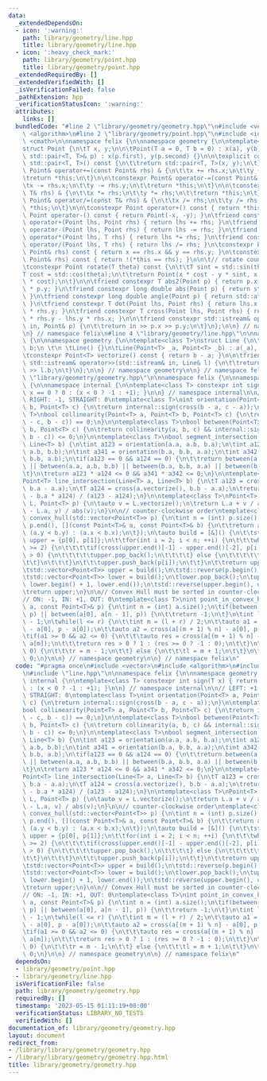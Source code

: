 ```yaml
---
data:
  _extendedDependsOn:
  - icon: ':warning:'
    path: library/geometry/line.hpp
    title: library/geometry/line.hpp
  - icon: ':heavy_check_mark:'
    path: library/geometry/point.hpp
    title: library/geometry/point.hpp
  _extendedRequiredBy: []
  _extendedVerifiedWith: []
  _isVerificationFailed: false
  _pathExtension: hpp
  _verificationStatusIcon: ':warning:'
  attributes:
    links: []
  bundledCode: "#line 2 \"library/geometry/geometry.hpp\"\n#include <vector>\n#include\
    \ <algorithm>\n#line 2 \"library/geometry/point.hpp\"\n#include <iostream>\n#include\
    \ <cmath>\n\nnamespace felix {\n\nnamespace geometry {\n\ntemplate<class T>\n\
    struct Point {\n\tT x, y;\n\n\tPoint(T a = 0, T b = 0) : x(a), y(b) {}\n\tPoint(const\
    \ std::pair<T, T>& p) : x(p.first), y(p.second) {}\n\n\texplicit constexpr operator\
    \ std::pair<T, T>() const {\n\t\treturn std::pair<T, T>(x, y);\n\t}\n\n\tconstexpr\
    \ Point& operator+=(const Point& rhs) & {\n\t\tx += rhs.x;\n\t\ty += rhs.y;\n\t\
    \treturn *this;\n\t}\n\n\tconstexpr Point& operator-=(const Point& rhs) & {\n\t\
    \tx -= rhs.x;\n\t\ty -= rhs.y;\n\t\treturn *this;\n\t}\n\n\tconstexpr Point& operator*=(const\
    \ T& rhs) & {\n\t\tx *= rhs;\n\t\ty *= rhs;\n\t\treturn *this;\n\t}\n\n\tconstexpr\
    \ Point& operator/=(const T& rhs) & {\n\t\tx /= rhs;\n\t\ty /= rhs;\n\t\treturn\
    \ *this;\n\t}\n\n\tconstexpr Point operator+() const { return *this; }\n\tconstexpr\
    \ Point operator-() const { return Point(-x, -y); }\n\tfriend constexpr Point\
    \ operator+(Point lhs, Point rhs) { return lhs += rhs; }\n\tfriend constexpr Point\
    \ operator-(Point lhs, Point rhs) { return lhs -= rhs; }\n\tfriend constexpr Point\
    \ operator*(Point lhs, T rhs) { return lhs *= rhs; }\n\tfriend constexpr Point\
    \ operator/(Point lhs, T rhs) { return lhs /= rhs; }\n\tconstexpr bool operator==(const\
    \ Point& rhs) const { return x == rhs.x && y == rhs.y; }\n\tconstexpr bool operator!=(const\
    \ Point& rhs) const { return !(*this == rhs); }\n\n\t// rotate counter-clockwise\n\
    \tconstexpr Point rotate(T theta) const {\n\t\tT sint = std::sin(theta);\n\t\t\
    T cost = std::cos(theta);\n\t\treturn Point(x * cost - y * sint, x * sint + y\
    \ * cost);\n\t}\n\n\tfriend constexpr T abs2(Point p) { return p.x * p.x + p.y\
    \ * p.y; }\n\tfriend constexpr long double abs(Point p) { return std::sqrt(abs2(p));\
    \ }\n\tfriend constexpr long double angle(Point p) { return std::atan2(p.y, p.x);\
    \ }\n\tfriend constexpr T dot(Point lhs, Point rhs) { return lhs.x * rhs.x + lhs.y\
    \ * rhs.y; }\n\tfriend constexpr T cross(Point lhs, Point rhs) { return lhs.x\
    \ * rhs.y - lhs.y * rhs.x; }\n\n\tfriend constexpr std::istream& operator>>(std::istream&\
    \ in, Point& p) {\n\t\treturn in >> p.x >> p.y;\n\t}\n};\n\n} // namespace geometry\n\
    \n} // namespace felix\n#line 4 \"library/geometry/line.hpp\"\n\nnamespace felix\
    \ {\n\nnamespace geometry {\n\ntemplate<class T>\nstruct Line {\n\tPoint<T> a,\
    \ b;\n \t\n \tLine() {}\n\tLine(Point<T> _a, Point<T> _b) : a(_a), b(_b) {}\n\n\
    \tconstexpr Point<T> vectorize() const { return b - a; }\n\n\tfriend constexpr\
    \ std::istream& operator>>(std::istream& in, Line& l) {\n\t\treturn in >> l.a\
    \ >> l.b;\n\t}\n};\n\n} // namespace geometry\n\n} // namespace felix\n#line 6\
    \ \"library/geometry/geometry.hpp\"\n\nnamespace felix {\n\nnamespace geometry\
    \ {\n\nnamespace internal {\n\ntemplate<class T> constexpr int sign(T x) { return\
    \ x == 0 ? 0 : (x < 0 ? -1 : +1); }\n\n} // namespace internal\n\n// LEFT: +1,\
    \ RIGHT: -1, STRAIGHT: 0\ntemplate<class T>\nint orientation(Point<T> a, Point<T>\
    \ b, Point<T> c) {\n\treturn internal::sign(cross(b - a, c - a));\n}\n\ntemplate<class\
    \ T>\nbool collinearity(Point<T> a, Point<T> b, Point<T> c) {\n\treturn internal::sign(cross(a\
    \ - c, b - c)) == 0;\n}\n\ntemplate<class T>\nbool between(Point<T> a, Point<T>\
    \ b, Point<T> c) {\n\treturn collinearity(a, b, c) && internal::sign(dot(a - c,\
    \ b - c)) <= 0;\n}\n\ntemplate<class T>\nbool segment_intersection(Line<T> a,\
    \ Line<T> b) {\n\tint a123 = orientation(a.a, a.b, b.a);\n\tint a124 = orientation(a.a,\
    \ a.b, b.b);\n\tint a341 = orientation(b.a, b.b, a.a);\n\tint a342 = orientation(b.a,\
    \ b.b, a.b);\n\tif(a123 == 0 && a124 == 0) {\n\t\treturn between(a.a, a.b, b.a)\
    \ || between(a.a, a.b, b.b) || between(b.a, b.b, a.a) || between(b.a, b.b, a.b);\n\
    \t}\n\treturn a123 * a124 <= 0 && a341 * a342 <= 0;\n}\n\ntemplate<class T>\n\
    Point<T> line_intersection(Line<T> a, Line<T> b) {\n\tT a123 = cross(a.vectorize(),\
    \ b.a - a.a);\n\tT a124 = cross(a.vectorize(), b.b - a.a);\n\treturn (b.b * a123\
    \ - b.a * a124) / (a123 - a124);\n}\n\ntemplate<class T>\nPoint<T> projection(Line<T>\
    \ L, Point<T> p) {\n\tauto v = L.vectorize();\n\treturn L.a + v / abs(v) * dot(p\
    \ - L.a, v) / abs(v);\n}\n\n// counter-clockwise order\ntemplate<class T>\nstd::vector<Point<T>>\
    \ convex_hull(std::vector<Point<T>> p) {\n\tint n = (int) p.size();\n\tstd::sort(p.begin(),\
    \ p.end(), [](const Point<T>& a, const Point<T>& b) {\n\t\treturn a.x == b.x ?\
    \ (a.y < b.y) : (a.x < b.x);\n\t});\n\tauto build = [&]() {\n\t\tstd::vector<Point<T>>\
    \ upper = {p[0], p[1]};\n\t\tfor(int i = 2; i < n; ++i) {\n\t\t\twhile(upper.size()\
    \ >= 2) {\n\t\t\t\tif(cross(upper.end()[-1] - upper.end()[-2], p[i] - upper.end()[-1])\
    \ > 0) {\n\t\t\t\t\tupper.pop_back();\n\t\t\t\t} else {\n\t\t\t\t\tbreak;\n\t\t\
    \t\t}\n\t\t\t}\n\t\t\tupper.push_back(p[i]);\n\t\t}\n\t\treturn upper;\n\t};\n\
    \tstd::vector<Point<T>> upper = build();\n\tstd::reverse(p.begin(), p.end());\n\
    \tstd::vector<Point<T>> lower = build();\n\tlower.pop_back();\n\tupper.insert(upper.end(),\
    \ lower.begin() + 1, lower.end());\n\tstd::reverse(upper.begin(), upper.end());\n\
    \treturn upper;\n}\n\n// Convex Hull must be sorted in counter-clockwise order\n\
    // ON: -1, IN: +1, OUT: 0\ntemplate<class T>\nint point_in_convex_hull(const std::vector<Point<T>>&\
    \ a, const Point<T>& p) {\n\tint n = (int) a.size();\n\tif(between(a[0], a[1],\
    \ p) || between(a[0], a[n - 1], p)) {\n\t\treturn -1;\n\t}\n\tint l = 0, r = n\
    \ - 1;\n\twhile(l <= r) {\n\t\tint m = (l + r) / 2;\n\t\tauto a1 = cross(a[m]\
    \ - a[0], p - a[0]);\n\t\tauto a2 = cross(a[(m + 1) % n] - a[0], p - a[0]);\n\t\
    \tif(a1 >= 0 && a2 <= 0) {\n\t\t\tauto res = cross(a[(m + 1) % n] - a[m], p -\
    \ a[m]);\n\t\t\treturn res > 0 ? 1 : (res >= 0 ? -1 : 0);\n\t\t}\n\t\tif(a1 <\
    \ 0) {\n\t\t\tr = m - 1;\n\t\t} else {\n\t\t\tl = m + 1;\n\t\t}\n\t}\n\treturn\
    \ 0;\n}\n\n} // namespace geometry\n\n} // namespace felix\n"
  code: "#pragma once\n#include <vector>\n#include <algorithm>\n#include \"point.hpp\"\
    \n#include \"line.hpp\"\n\nnamespace felix {\n\nnamespace geometry {\n\nnamespace\
    \ internal {\n\ntemplate<class T> constexpr int sign(T x) { return x == 0 ? 0\
    \ : (x < 0 ? -1 : +1); }\n\n} // namespace internal\n\n// LEFT: +1, RIGHT: -1,\
    \ STRAIGHT: 0\ntemplate<class T>\nint orientation(Point<T> a, Point<T> b, Point<T>\
    \ c) {\n\treturn internal::sign(cross(b - a, c - a));\n}\n\ntemplate<class T>\n\
    bool collinearity(Point<T> a, Point<T> b, Point<T> c) {\n\treturn internal::sign(cross(a\
    \ - c, b - c)) == 0;\n}\n\ntemplate<class T>\nbool between(Point<T> a, Point<T>\
    \ b, Point<T> c) {\n\treturn collinearity(a, b, c) && internal::sign(dot(a - c,\
    \ b - c)) <= 0;\n}\n\ntemplate<class T>\nbool segment_intersection(Line<T> a,\
    \ Line<T> b) {\n\tint a123 = orientation(a.a, a.b, b.a);\n\tint a124 = orientation(a.a,\
    \ a.b, b.b);\n\tint a341 = orientation(b.a, b.b, a.a);\n\tint a342 = orientation(b.a,\
    \ b.b, a.b);\n\tif(a123 == 0 && a124 == 0) {\n\t\treturn between(a.a, a.b, b.a)\
    \ || between(a.a, a.b, b.b) || between(b.a, b.b, a.a) || between(b.a, b.b, a.b);\n\
    \t}\n\treturn a123 * a124 <= 0 && a341 * a342 <= 0;\n}\n\ntemplate<class T>\n\
    Point<T> line_intersection(Line<T> a, Line<T> b) {\n\tT a123 = cross(a.vectorize(),\
    \ b.a - a.a);\n\tT a124 = cross(a.vectorize(), b.b - a.a);\n\treturn (b.b * a123\
    \ - b.a * a124) / (a123 - a124);\n}\n\ntemplate<class T>\nPoint<T> projection(Line<T>\
    \ L, Point<T> p) {\n\tauto v = L.vectorize();\n\treturn L.a + v / abs(v) * dot(p\
    \ - L.a, v) / abs(v);\n}\n\n// counter-clockwise order\ntemplate<class T>\nstd::vector<Point<T>>\
    \ convex_hull(std::vector<Point<T>> p) {\n\tint n = (int) p.size();\n\tstd::sort(p.begin(),\
    \ p.end(), [](const Point<T>& a, const Point<T>& b) {\n\t\treturn a.x == b.x ?\
    \ (a.y < b.y) : (a.x < b.x);\n\t});\n\tauto build = [&]() {\n\t\tstd::vector<Point<T>>\
    \ upper = {p[0], p[1]};\n\t\tfor(int i = 2; i < n; ++i) {\n\t\t\twhile(upper.size()\
    \ >= 2) {\n\t\t\t\tif(cross(upper.end()[-1] - upper.end()[-2], p[i] - upper.end()[-1])\
    \ > 0) {\n\t\t\t\t\tupper.pop_back();\n\t\t\t\t} else {\n\t\t\t\t\tbreak;\n\t\t\
    \t\t}\n\t\t\t}\n\t\t\tupper.push_back(p[i]);\n\t\t}\n\t\treturn upper;\n\t};\n\
    \tstd::vector<Point<T>> upper = build();\n\tstd::reverse(p.begin(), p.end());\n\
    \tstd::vector<Point<T>> lower = build();\n\tlower.pop_back();\n\tupper.insert(upper.end(),\
    \ lower.begin() + 1, lower.end());\n\tstd::reverse(upper.begin(), upper.end());\n\
    \treturn upper;\n}\n\n// Convex Hull must be sorted in counter-clockwise order\n\
    // ON: -1, IN: +1, OUT: 0\ntemplate<class T>\nint point_in_convex_hull(const std::vector<Point<T>>&\
    \ a, const Point<T>& p) {\n\tint n = (int) a.size();\n\tif(between(a[0], a[1],\
    \ p) || between(a[0], a[n - 1], p)) {\n\t\treturn -1;\n\t}\n\tint l = 0, r = n\
    \ - 1;\n\twhile(l <= r) {\n\t\tint m = (l + r) / 2;\n\t\tauto a1 = cross(a[m]\
    \ - a[0], p - a[0]);\n\t\tauto a2 = cross(a[(m + 1) % n] - a[0], p - a[0]);\n\t\
    \tif(a1 >= 0 && a2 <= 0) {\n\t\t\tauto res = cross(a[(m + 1) % n] - a[m], p -\
    \ a[m]);\n\t\t\treturn res > 0 ? 1 : (res >= 0 ? -1 : 0);\n\t\t}\n\t\tif(a1 <\
    \ 0) {\n\t\t\tr = m - 1;\n\t\t} else {\n\t\t\tl = m + 1;\n\t\t}\n\t}\n\treturn\
    \ 0;\n}\n\n} // namespace geometry\n\n} // namespace felix\n"
  dependsOn:
  - library/geometry/point.hpp
  - library/geometry/line.hpp
  isVerificationFile: false
  path: library/geometry/geometry.hpp
  requiredBy: []
  timestamp: '2023-05-15 01:11:19+08:00'
  verificationStatus: LIBRARY_NO_TESTS
  verifiedWith: []
documentation_of: library/geometry/geometry.hpp
layout: document
redirect_from:
- /library/library/geometry/geometry.hpp
- /library/library/geometry/geometry.hpp.html
title: library/geometry/geometry.hpp
---
```

